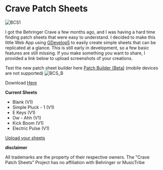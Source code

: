 # Crave Patch Sheets
![BCS1](https://github.com/user-attachments/assets/84c42c23-a036-4a91-9192-98d8e27103fa)

I got the Behringer Crave a few months ago, and I was having a hard time finding patch sheets that were easy to understand. I decided to make this little Web App using [GDevelop5](https://github.com/4ian/GDevelop) to easily create simple sheets that can be replicated at a glance. This is still early in development, so a few basic features are still missing. If you make something you want to share, I provided a link below to upload screenshots of your creations. 

Test the new patch sheet builder here
[Patch Builder (Beta)](https://itch.io/embed-upload/13676827?color=333333) (mobile devices are not supported)
![BCS_B](https://github.com/user-attachments/assets/5b54c1f5-abfe-436f-92f8-5ef38f2d3889)

Download
[Here](https://github.com/Connor-ed/Crave-Patch-Sheets/releases/tag/v0.0.4)


**Current Sheets**
- Blank (V1)
- Simple Pluck - 1 (V1)
- E Keys (V1)
- Ow - Ahh (V1)
- Kick Boom (V1)
- Electric Pulse (V1)

[Upload your sheets](https://connor.edgingtondesmet.com/patch-upload)

**disclaimer**

All trademarks are the property of their respective owners. The "Crave Patch Sheets" Project has no affiliation with Behringer or MusicTribe
